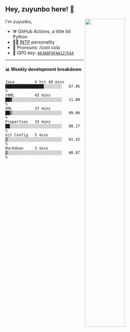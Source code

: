 

## Hey, zuyunbo here! :wave: 
[<img align="right" width="50%" src="https://github-readme-stats.vercel.app/api?username=zuyunbo&theme=dark&show_icons=true">](https://metrics.lecoq.io/ouuan?template=classic)

I'm zuyunbo,

-   :hammer_and_pick: GitHub Actions, a little bit Python
-   :man_scientist: [INTP](https://www.16personalities.com/profiles/3302586f07ca3) personality
-   :man: Pronouns: /cool cola
-   :key: GPG key: [`863A0F9FA8127FA4`](https://github.com/zuyunbo.gpg)

---

#### :bar_chart: Weekly development breakdown
<!--START_SECTION:waka-->

```text
Java         4 hrs 40 mins   █████████████████░░░░░░░░   67.95 %
YAML         45 mins         ██▓░░░░░░░░░░░░░░░░░░░░░░   11.08 %
XML          37 mins         ██▒░░░░░░░░░░░░░░░░░░░░░░   09.00 %
Properties   33 mins         ██░░░░░░░░░░░░░░░░░░░░░░░   08.17 %
Git Config   5 mins          ▒░░░░░░░░░░░░░░░░░░░░░░░░   01.42 %
Markdown     3 mins          ▒░░░░░░░░░░░░░░░░░░░░░░░░   00.87 %
```

<!--END_SECTION:waka-->

